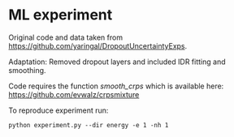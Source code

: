 # ML experiment

Original code and data taken from https://github.com/yaringal/DropoutUncertaintyExps. 

Adaptation: Removed dropout layers and included IDR fitting and smoothing. 

Code requires the function *smooth_crps* which is available here: https://github.com/evwalz/crpsmixture

To reproduce experiment run:

``` python experiment.py --dir energy -e 1 -nh 1 ```
